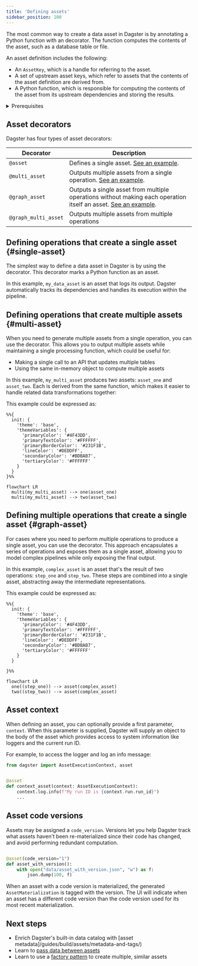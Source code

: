 ```yaml
---
title: 'Defining assets'
sidebar_position: 100
---
```


The most common way to create a data asset in Dagster is by annotating a Python function with an <PyObject section="assets" module="dagster" object="asset" decorator /> decorator. The function computes the contents of the asset, such as a database table or file.

An asset definition includes the following:

* An `AssetKey`, which is a handle for referring to the asset.
* A set of upstream asset keys, which refer to assets that the contents of the asset definition are derived from.
* A Python function, which is responsible for computing the contents of the asset from its upstream dependencies and storing the results.

<details>
  <summary>Prerequisites</summary>

To run the code in this article, you'll need to install Dagster. For more information, see the [Installation guide](/getting-started/installation).

</details>

## Asset decorators

Dagster has four types of asset decorators:

| Decorator            | Description                                                                                                                    |
| -------------------- | ------------------------------------------------------------------------------------------------------------------------------ |
| `@asset`             | Defines a single asset. [See an example](#single-asset).                                                                       |
| `@multi_asset`       | Outputs multiple assets from a single operation. [See an example](#multi-asset).                                               |
| `@graph_asset`       | Outputs a single asset from multiple operations without making each operation itself an asset. [See an example](#graph-asset). |
| `@graph_multi_asset` | Outputs multiple assets from multiple operations                                                                               |

## Defining operations that create a single asset \{#single-asset}

The simplest way to define a data asset in Dagster is by using the <PyObject section="assets" module="dagster" object="asset" decorator />  decorator. This decorator marks a Python function as an asset.

<CodeExample path="docs_beta_snippets/docs_beta_snippets/guides/data-assets/data-assets/asset_decorator.py" language="python" title="Using @dg.asset decorator" />

In this example, `my_data_asset` is an asset that logs its output. Dagster automatically tracks its dependencies and handles its execution within the pipeline.

## Defining operations that create multiple assets \{#multi-asset}

When you need to generate multiple assets from a single operation, you can use the <PyObject section="assets" module="dagster" object="multi_asset" decorator />  decorator. This allows you to output multiple assets while maintaining a single processing function, which could be useful for:

- Making a single call to an API that updates multiple tables
- Using the same in-memory object to compute multiple assets

In this example, `my_multi_asset` produces two assets: `asset_one` and `asset_two`. Each is derived from the same function, which makes it easier to handle related data transformations together:

<CodeExample path="docs_beta_snippets/docs_beta_snippets/guides/data-assets/data-assets/multi_asset_decorator.py" language="python" title="Using @dg.multi_asset decorator" />

This example could be expressed as:

```mermaid
%%{
  init: {
    'theme': 'base',
    'themeVariables': {
      'primaryColor': '#4F43DD',
      'primaryTextColor': '#FFFFFF',
      'primaryBorderColor': '#231F1B',
      'lineColor': '#DEDDFF',
      'secondaryColor': '#BDBAB7',
      'tertiaryColor': '#FFFFFF'
    }
  }
}%%

flowchart LR
  multi(my_multi_asset) --> one(asset_one)
  multi(my_multi_asset) --> two(asset_two)
```

## Defining multiple operations that create a single asset \{#graph-asset}

For cases where you need to perform multiple operations to produce a single asset, you can use the <PyObject section="assets" module="dagster" object="graph_asset" decorator /> decorator. This approach encapsulates a series of operations and exposes them as a single asset, allowing you to model complex pipelines while only exposing the final output.

<CodeExample path="docs_beta_snippets/docs_beta_snippets/guides/data-assets/data-assets/graph_asset_decorator.py" language="python" title="Using @dg.graph_asset decorator" />

In this example, `complex_asset` is an asset that's the result of two operations: `step_one` and `step_two`. These steps are combined into a single asset, abstracting away the intermediate representations.

This example could be expressed as:

```mermaid
%%{
  init: {
    'theme': 'base',
    'themeVariables': {
      'primaryColor': '#4F43DD',
      'primaryTextColor': '#FFFFFF',
      'primaryBorderColor': '#231F1B',
      'lineColor': '#DEDDFF',
      'secondaryColor': '#BDBAB7',
      'tertiaryColor': '#FFFFFF'
    }
  }

}%%

flowchart LR
  one((step_one)) --> asset(complex_asset)
  two((step_two)) --> asset(complex_asset)
```

## Asset context

When defining an asset, you can optionally provide a first parameter, `context`. When this parameter is supplied, Dagster will supply an <PyObject section="execution" module="dagster" object="AssetExecutionContext" /> object to the body of the asset which provides access to system information like loggers and the current run ID.

For example, to access the logger and log an info message:

```python
from dagster import AssetExecutionContext, asset


@asset
def context_asset(context: AssetExecutionContext):
    context.log.info(f"My run ID is {context.run.run_id}")
    ...

```

## Asset code versions

Assets may be assigned a `code_version`. Versions let you help Dagster track what assets haven't been re-materialized since their code has changed, and avoid performing redundant computation.

```python

@asset(code_version="1")
def asset_with_version():
    with open("data/asset_with_version.json", "w") as f:
        json.dump(100, f)

```

When an asset with a code version is materialized, the generated `AssetMaterialization` is tagged with the version. The UI will indicate when an asset has a different code version than the code version used for its most recent materialization.

## Next steps

- Enrich Dagster's built-in data catalog with [asset metadata]/guides/build/assets/metadata-and-tags/)
- Learn to [pass data between assets](/guides/build/assets/passing-data-between-assets)
- Learn to use a [factory pattern](/guides/build/assets/creating-asset-factories) to create multiple, similar assets
